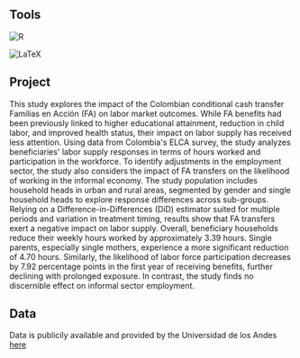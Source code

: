 ## Tools

![R](https://img.shields.io/badge/R-276DC3?style=for-the-badge&logo=r&logoColor=white)

![LaTeX](https://img.shields.io/badge/LaTeX-black?style=for-the-badge&logo=latex&logoColor=white)

## Project

This study explores the impact of the Colombian conditional cash transfer Familias en Acción (FA) on labor market outcomes. While FA benefits had been previously linked to higher educational attainment, reduction in child labor, and improved health status, their impact on labor supply has received less attention. Using data from Colombia's ELCA survey, the study analyzes beneficiaries' labor supply responses in terms of hours worked and participation in the workforce. To identify adjustments in the employment sector, the study also considers the impact of FA transfers on the likelihood of working in the informal economy. The study population includes household heads in urban and rural areas, segmented by gender and single household heads to explore response differences across sub-groups. Relying on a Difference-in-Differences (DiD) estimator suited for multiple periods and variation in treatment timing, results show that FA transfers exert a negative impact on labor supply. Overall, beneficiary households reduce their weekly hours worked by approximately 3.39 hours. Single parents, especially single mothers, experience a more significant reduction of 4.70 hours. Similarly, the likelihood of labor force participation decreases by 7.92 percentage points in the first year of receiving benefits, further declining with prolonged exposure. In contrast, the study finds no discernible effect on informal sector employment.

## Data

Data is publicily available and provided by the Universidad de los Andes [here](https://datoscede.uniandes.edu.co/elca-ronda-3-2016/)
